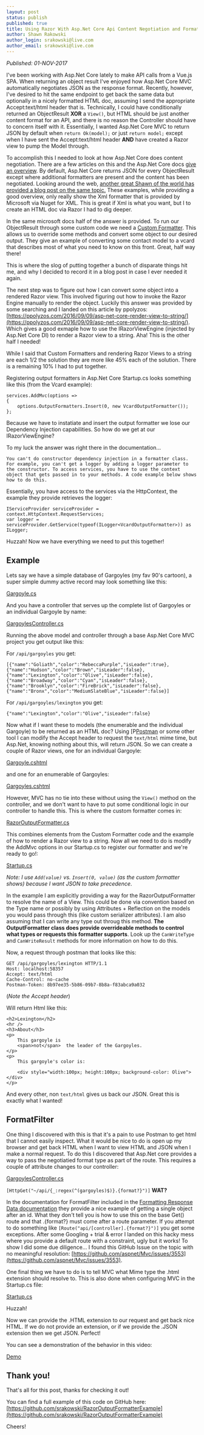 ```yaml
---
layout: post
status: publish
published: true
title: Using Razor With Asp.Net Core Api Content Negotiation and FormatFilter
author: Shawn Rakowski
author_login: srakowski@live.com
author_email: srakowski@live.com
---
```

_Published: 01-NOV-2017_

I've been working with Asp.Net Core lately to make API calls from a Vue.js SPA. When returning an object result I've enjoyed how Asp.Net Core MVC automatically negotiates JSON as the response format. Recently, however, I've desired to hit the same endpoint to get back the same data but optionally in a nicely formatted HTML doc, assuming I send the appropriate Accept:text/html header that is. Technically, I could have conditionally returned an ObjectResult __XOR__ a `View()`, but HTML should be just another content format for an API, and there is no reason the Controller should have to concern itself with it. Essentially, I wanted Asp.Net Core MVC to return JSON by default when `return Ok(model);` or just `return model;` except when I have sent the Accept:text/html header __AND__ have created a Razor view to pump the Model through.

To accomplish this I needed to look at how Asp.Net Core does content negotiation. There are a few articles on this and the Asp.Net Core docs [give an overview](https://docs.microsoft.com/en-us/aspnet/core/mvc/models/formatting). By default, Asp.Net Core returns JSON for every ObjectResult except where additional formatters are present and the content has been negotiated. Looking around the web, [another great Shawn of the world has provided a blog post on the same topic.](https://wildermuth.com/2016/03/16/Content_Negotiation_in_ASP_NET_Core) These examples, while providing a good overview, only really show the Xml formatter that is provided by Microsoft via Nuget for XML. This is great if Xml is what you want, but I to create an HTML doc via Razor I had to dig deeper.

In the same microsoft docs half of the answer is provided. To run our ObjectResult through some custom code we need a [Custom Formatter](https://docs.microsoft.com/en-us/aspnet/core/mvc/advanced/custom-formatters). This allows us to override some methods and convert some object to our desired output. They give an example of converting some contact model to a vcard that describes most of what you need to know on this front. Great, half way there!

This is where the slog of putting together a bunch of disparate things hit me, and why I decided to record it in a blog post in case I ever needed it again.

The next step was to figure out how I can convert some object into a rendered Razor view. This involved figuring out how to invoke the Razor Engine manually to render the object. Luckily this answer was provided by some searching and I landed on this article by ppolyzos: [https://ppolyzos.com/2016/09/09/asp-net-core-render-view-to-string/](https://ppolyzos.com/2016/09/09/asp-net-core-render-view-to-string/). Which gives a good exmaple how to use the IRazorViewEngine (injected by Asp.Net Core DI) to render a Razor view to a string. Aha! This is the other half I needed!

While I said that Custom Formatters and rendering Razor Views to a string are each 1/2 the solution they are more like 45% each of the solution. There is a remaining 10% I had to put together.

Registering output formatters in Asp.Net Core Startup.cs looks something like this (from the Vcard example):
```
services.AddMvc(options =>
{
    options.OutputFormatters.Insert(0, new VcardOutputFormatter());
};
```
Because we have to instatiate and insert the output formatter we lose our Dependency Injection capabilities. So how do we get at our IRazorViewEngine?

To my luck the answer was right there in the documentation...
```
You can't do constructor dependency injection in a formatter class. For example, you can't get a logger by adding a logger parameter to the constructor. To access services, you have to use the context object that gets passed in to your methods. A code example below shows how to do this.
```

Essentially, you have access to the services via the HttpContext, the example they provide retrieves the logger:
```
IServiceProvider serviceProvider = context.HttpContext.RequestServices;
var logger = serviceProvider.GetService(typeof(ILogger<VcardOutputFormatter>)) as ILogger;
```

Huzzah! Now we have everything we need to put this together!

## Example

Lets say we have a simple database of Gargoyles (my fav 90's cartoon), a super simple dummy active record may look something like this:

[Gargoyle.cs](https://gist.github.com/srakowski/2a47cf32c53f3320512b64cce208ec57#file-gargoyle-cs)

And you have a controller that serves up the complete list of Gargoyles or an individual Gargoyle by name:

[GargoylesController.cs](https://gist.github.com/srakowski/2a47cf32c53f3320512b64cce208ec57#file-gargoylescontroller-cs)

Running the above model and controller through a base Asp.Net Core MVC project you get output like this:

For `/api/gargoyles` you get:

```[{"name":"Goliath","color":"RebeccaPurple","isLeader":true},{"name":"Hudson","color":"Brown","isLeader":false},{"name":"Lexington","color":"Olive","isLeader":false},{"name":"Broadway","color":"Cyan","isLeader":false},{"name":"Brooklyn","color":"FireBrick","isLeader":false},{"name":"Bronx","color":"MediumSlateBlue","isLeader":false}]```

For `/api/gargoyles/lexington` you get:

```{"name":"Lexington","color":"Olive","isLeader":false}```

Now what if I want these to models (the enumerable and the individual Gargoyle) to be returned as an HTML doc? Using [P[Postman](https://www.getpostman.com/) or some other tool I can modify the Accept header to request the `text/html` mime time, but Asp.Net, knowing nothing about this, will return JSON. So we can create a couple of Razor views, one for an individual Gargoyle:

[Gargoyle.cshtml](https://gist.github.com/srakowski/2a47cf32c53f3320512b64cce208ec57#file-gargoyle-cshtml)

and one for an enumerable of Gargoyles:

[Gargoyles.cshtml](https://gist.github.com/srakowski/2a47cf32c53f3320512b64cce208ec57#file-gargoyles-cshtml)

However, MVC has no tie into these without using the `View()` method on the controller, and we don't want to have to put some conditional logic in our controller to handle this. This is where the custom formatter comes in:

[RazorOutputFormatter.cs](https://gist.github.com/srakowski/2a47cf32c53f3320512b64cce208ec57#file-razoroutputformatter-cs)

This combines elements from the Custom Formatter code and the example of how to render a Razor view to a string. Now all we need to do is modify the AddMvc options in our Startup.cs to register our formatter and we're ready to go!:

[Startup.cs](https://gist.github.com/srakowski/2a47cf32c53f3320512b64cce208ec57#file-startup-cs)

_Note: I use `Add(value)` vs. `Insert(0, value)` (as the custom formatter shows) because I want JSON to take precedence_.

In the example I am explicitly providing a way for the RazorOutputFormatter to resolve the name of a View. This could be done via convention based on the Type name or possibly by using Attributes + Reflection on the models you would pass through this (like custom serializer attributes). I am also assuming that I can write any type out throug this method. __The OutputFormatter class does provide overrideable methods to control what types or requests this formatter supports__. Look up the `CanWriteType` and `CanWriteResult` methods for more information on how to do this.

Now, a request through postman that looks like this:

```
GET /api/gargoyles/lexington HTTP/1.1
Host: localhost:58357
Accept: text/html
Cache-Control: no-cache
Postman-Token: 8b97ee35-5b86-09b7-8b8a-f83abca9a032
```

(_Note the Accept header_)

Will return Html like this:

```
<h2>Lexington</h2>
<hr />
<h3>About</h3>
<p>
    This gargoyle is  
    <span>not</span>  the leader of the Gargoyles.
</p>
<p>
    This gargoyle's color is:
    
    <div style="width:100px; height:100px; background-color: Olive"></div>
</p>
```

And every other, non `text/html` gives us back our JSON. Great this is exactly what I wanted!

## FormatFilter

One thing I discovered with this is that it's a pain to use Postman to get html that I cannot easily inspect. What it would be nice to do is open up my browser and get back HTML when I want to view HTML and JSON when I make a normal request. To do this I discovered that Asp.Net core provides a way to pass the negotiatied format type as part of the route. This requires a couple of attribute changes to our controller:

[GargoylesController.cs](https://gist.github.com/srakowski/2a47cf32c53f3320512b64cce208ec57#file-gargoylescontroller-ff-cs)

`[HttpGet("~/api/{_:regex(^(gargoyles)$)}.{format?}")]` __WAT?__

In the documentation for FormatFilter included in the [Formatting Response Data documentation](https://docs.microsoft.com/en-us/aspnet/core/mvc/models/formatting) they provide a nice example of getting a single object after an id. What they don't tell you is how to use this on the base Get() route and that .{format?} must come after a route parameter. If you attempt to do something like `[Route("api/[controller].{format?}")]` you get some exceptions. After some Googling + trial & error I landed on this hacky mess where you provide a default route with a constraint, ugly but it works! To show I did some due diligence... I found this GitHub Issue on the topic with no meaningful resolution: [https://github.com/aspnet/Mvc/issues/3553](https://github.com/aspnet/Mvc/issues/3553).

One final thing we have to do is to tell MVC what Mime type the .html extension should resolve to. This is also done when configuring MVC in the Startup.cs file:

[Startup.cs](https://gist.github.com/srakowski/2a47cf32c53f3320512b64cce208ec57#file-startup-ff-cs)

Huzzah!

Now we can provide the .HTML extension to our request and get back nice HTML. If we do not provide an extension, or if we provide the .JSON extension then we get JSON. Perfect!

You can see a demonstration of the behavior in this video:

[Demo](https://youtu.be/v2bsZ7LSR10)

## Thank you!

That's all for this post, thanks for checking it out!

You can find a full example of this code on GitHub here: [https://github.com/srakowski/RazorOutputFormatterExample](https://github.com/srakowski/RazorOutputFormatterExample)

Cheers!